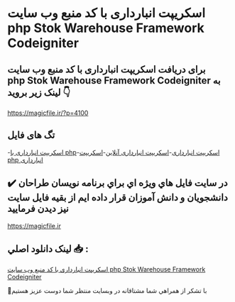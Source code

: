 # اسکریپت انبارداری با کد منبع وب سایت php Stok Warehouse Framework Codeigniter

## برای دریافت اسکریپت انبارداری با کد منبع وب سایت php Stok Warehouse Framework Codeigniter به لینک زیر بروید 👇

https://magicfile.ir/?p=4100

## تگ های فایل

-[اسکریپت انبارداری با php](https://magicfile.ir/product/%d8%a7%d8%b3%da%a9%d8%b1%db%8c%d9%be%d8%aa-%d8%a7%d9%86%d8%a8%d8%a7%d8%b1%d8%af%d8%a7%d8%b1%db%8c-php-codeigniter/)-[اسکریپت انبارداری](https://magicfile.ir/product/%d8%a7%d8%b3%da%a9%d8%b1%db%8c%d9%be%d8%aa-%d8%a7%d9%86%d8%a8%d8%a7%d8%b1%d8%af%d8%a7%d8%b1%db%8c-php-codeigniter/)-[اسکریپت انبارداری آنلاین](https://magicfile.ir/product/%d8%a7%d8%b3%da%a9%d8%b1%db%8c%d9%be%d8%aa-%d8%a7%d9%86%d8%a8%d8%a7%d8%b1%d8%af%d8%a7%d8%b1%db%8c-php-codeigniter/)-[اسکریپت php انبارداری](https://magicfile.ir/product/%d8%a7%d8%b3%da%a9%d8%b1%db%8c%d9%be%d8%aa-%d8%a7%d9%86%d8%a8%d8%a7%d8%b1%d8%af%d8%a7%d8%b1%db%8c-php-codeigniter/)

## ✔️ در سايت فايل هاي ويژه اي براي برنامه نويسان طراحان دانشجويان و دانش آموزان قرار داده ايم از بقيه فايل سايت نيز ديدن فرماييد

https://magicfile.ir


## لينک دانلود اصلي 📥 :

[اسکریپت انبارداری با کد منبع وب سایت php Stok Warehouse Framework Codeigniter](https://magicfile.ir/product/%d8%a7%d8%b3%da%a9%d8%b1%db%8c%d9%be%d8%aa-%d8%a7%d9%86%d8%a8%d8%a7%d8%b1%d8%af%d8%a7%d8%b1%db%8c-php-codeigniter/) 


🙏با تشکر از همراهي شما مشتاقانه در وبسایت منتظر شما دوست عزیز هستیم


